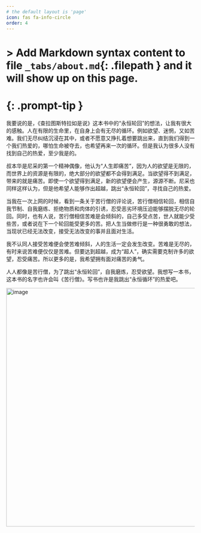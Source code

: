 ```yaml
---
# the default layout is 'page'
icon: fas fa-info-circle
order: 4
---
```


# > Add Markdown syntax content to file `_tabs/about.md`{: .filepath } and it will show up on this page.
# {: .prompt-tip }

我要说的是，《查拉图斯特拉如是说》这本书中的“永恒轮回”的想法，让我有很大的感触。人在有限的生命里，在自身上会有无尽的循环。例如欲望、迷惘，又如苦难。我们无尽纠结沉浸在其中，或者不愿意又挣扎着想要跳出来，直到我们得到一个我们热爱的，哪怕生命被夺去，也希望再来一次的循环。但是我认为很多人没有找到自己的热爱，至少我是的。

叔本华是尼采的第一个精神偶像，他认为“人生即痛苦”，因为人的欲望是无限的，而世界上的资源是有限的，绝大部分的欲望都不会得到满足。当欲望得不到满足，带来的就是痛苦。即使一个欲望得到满足，新的欲望便会产生，源源不断。尼采也同样这样认为，但是他希望人能够作出超越，跳出“永恒轮回”，寻找自己的热爱。

当我在一次上网的时候，看到一条关于苦行僧的评论说，苦行僧相信轮回，相信自我节制、自我磨练、拒绝物质和肉体的引诱，忍受恶劣环境压迫能够摆脱无尽的轮回。同时，也有人说，苦行僧相信苦难是会倾斜的，自己多受点苦，世人就能少受些苦，或者说在下一个轮回能受更多的苦。把人生当做修行是一种很勇敢的想法，当现状已经无法改变，接受无法改变的事并且面对生活。

我不认同人接受苦难便会使苦难倾斜，人的生活一定会发生改变。苦难是无尽的，有时来说苦难便仅仅是苦难。但要达到超越，成为“超人”，确实需要克制许多的欲望，忍受痛苦。所以更多的是，我希望拥有面对痛苦的勇气。

人人都像是苦行僧，为了跳出“永恒轮回”，自我磨炼，忍受欲望。我想写一本书，这本书的名字也许会叫《苦行僧》。写书也许是我跳出“永恒循环”的热爱吧。

<img width="636" alt="image" src="https://user-images.githubusercontent.com/111217773/193101120-6e9553c9-4631-41a7-8b7c-aee0e17adfa6.png">

